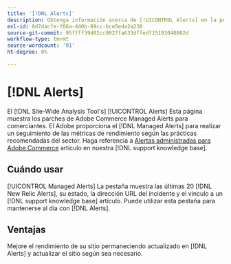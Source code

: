 ```yaml
---
title: '[!DNL Alerts]'
description: Obtenga información acerca de [!UICONTROL Alerts] en la pestaña [!DNL Site-Wide Analysis Tool], cuándo utilizarla y sus ventajas.
exl-id: 0d7dacfe-f66a-440b-89cc-bce5eda2a230
source-git-commit: 95ffff39d82cc9027fa633dffedf15193040802d
workflow-type: tm+mt
source-wordcount: '91'
ht-degree: 0%

---
```


# [!DNL Alerts]

El [!DNL Site-Wide Analysis Tool's] [!UICONTROL Alerts] Esta página muestra los parches de Adobe Commerce Managed Alerts para comerciantes. El Adobe proporciona el [!DNL Managed Alerts] para realizar un seguimiento de las métricas de rendimiento según las prácticas recomendadas del sector. Haga referencia a [Alertas administradas para Adobe Commerce](https://support.magento.com/hc/en-us/articles/360045806832-Managed-alerts-for-Adobe-Commerce) artículo en nuestra [!DNL support knowledge base].

## Cuándo usar

[!UICONTROL Managed Alerts] La pestaña muestra las últimas 20 [!DNL New Relic Alerts], su estado, la dirección URL del incidente y el vínculo a un [!DNL support knowledge base] artículo. Puede utilizar esta pestaña para mantenerse al día con [!DNL Alerts].

## Ventajas

Mejore el rendimiento de su sitio permaneciendo actualizado en [!DNL Alerts] y actualizar el sitio según sea necesario.
